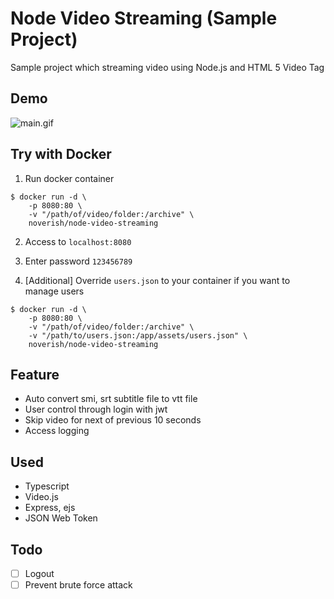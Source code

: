 # Node Video Streaming (Sample Project)

Sample project which streaming video using Node.js and HTML 5 Video Tag

## Demo

![main.gif](https://github.com/Noverish/Node-Video-Streaming/blob/master/readme/main.gif?raw=true)

## Try with Docker

1) Run docker container

```shell
$ docker run -d \
    -p 8080:80 \
    -v "/path/of/video/folder:/archive" \
    noverish/node-video-streaming
```

2) Access to `localhost:8080`

3) Enter password `123456789`

4) [Additional] Override `users.json` to your container if you want to manage users

```shell
$ docker run -d \
    -p 8080:80 \
    -v "/path/of/video/folder:/archive" \
    -v "/path/to/users.json:/app/assets/users.json" \
    noverish/node-video-streaming
```

## Feature

- Auto convert smi, srt subtitle file to vtt file
- User control through login with jwt
- Skip video for next of previous 10 seconds
- Access logging

## Used

- Typescript
- Video.js
- Express, ejs
- JSON Web Token

## Todo

- [ ] Logout
- [ ] Prevent brute force attack
